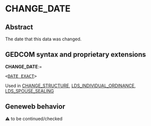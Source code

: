 ﻿# CHANGE_DATE
## Abstract
The date that this data was changed.


## GEDCOM syntax and proprietary extensions

**CHANGE_DATE**:=
<pre>
&lt;<a href=Ged.DATE_EXACT.md>DATE_EXACT</a>&gt;
</pre>
Used in <a href=Ged.CHANGE_STRUCTURE.md>CHANGE_STRUCTURE</a>, <a href=Ged.LDS_INDIVIDUAL_ORDINANCE.md>LDS_INDIVIDUAL_ORDINANCE</a>, <a href=Ged.LDS_SPOUSE_SEALING.md>LDS_SPOUSE_SEALING</a><br />


## Geneweb behavior



:warning: to be continued/checked

